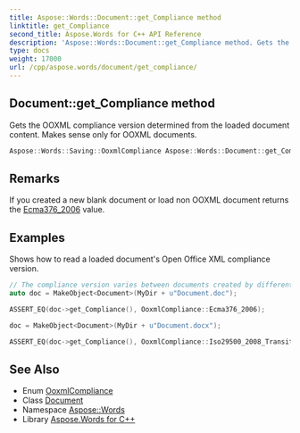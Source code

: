 ```yaml
---
title: Aspose::Words::Document::get_Compliance method
linktitle: get_Compliance
second_title: Aspose.Words for C++ API Reference
description: 'Aspose::Words::Document::get_Compliance method. Gets the OOXML compliance version determined from the loaded document content. Makes sense only for OOXML documents in C++.'
type: docs
weight: 17000
url: /cpp/aspose.words/document/get_compliance/
---
```

## Document::get_Compliance method


Gets the OOXML compliance version determined from the loaded document content. Makes sense only for OOXML documents.

```cpp
Aspose::Words::Saving::OoxmlCompliance Aspose::Words::Document::get_Compliance()
```

## Remarks


If you created a new blank document or load non OOXML document returns the [Ecma376_2006](../../../aspose.words.saving/ooxmlcompliance/) value.

## Examples



Shows how to read a loaded document's Open Office XML compliance version. 
```cpp
// The compliance version varies between documents created by different versions of Microsoft Word.
auto doc = MakeObject<Document>(MyDir + u"Document.doc");

ASSERT_EQ(doc->get_Compliance(), OoxmlCompliance::Ecma376_2006);

doc = MakeObject<Document>(MyDir + u"Document.docx");

ASSERT_EQ(doc->get_Compliance(), OoxmlCompliance::Iso29500_2008_Transitional);
```

## See Also

* Enum [OoxmlCompliance](../../../aspose.words.saving/ooxmlcompliance/)
* Class [Document](../)
* Namespace [Aspose::Words](../../)
* Library [Aspose.Words for C++](../../../)
